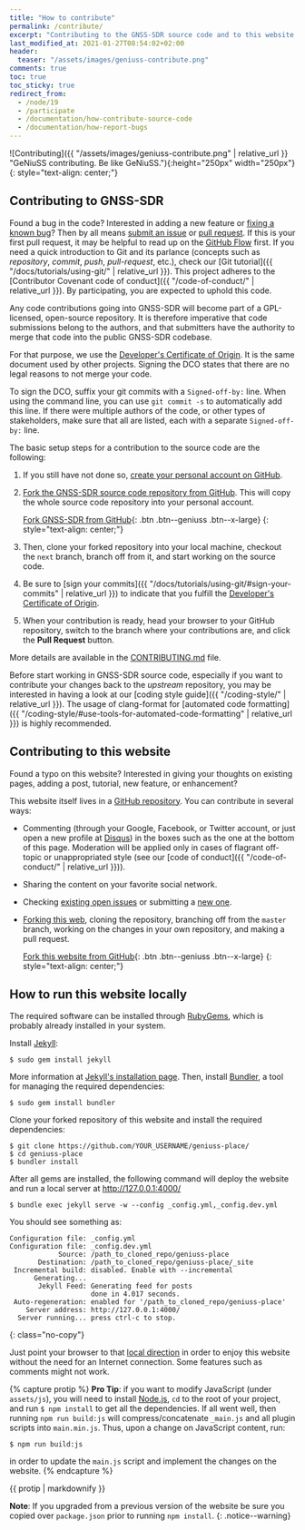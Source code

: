 ```yaml
---
title: "How to contribute"
permalink: /contribute/
excerpt: "Contributing to the GNSS-SDR source code and to this website."
last_modified_at: 2021-01-27T08:54:02+02:00
header:
  teaser: "/assets/images/geniuss-contribute.png"
comments: true
toc: true
toc_sticky: true
redirect_from:
  - /node/19
  - /participate
  - /documentation/how-contribute-source-code
  - /documentation/how-report-bugs
---
```



![Contributing]({{ "/assets/images/geniuss-contribute.png" | relative_url }} "GeNiuSS contributing. Be like GeNiuSS."){:height="250px" width="250px"}
{: style="text-align: center;"}

## Contributing to GNSS-SDR

Found a bug in the code? Interested in adding a new feature or [fixing a known
bug](https://github.com/gnss-sdr/gnss-sdr/issues)? Then by all means [submit an
issue](https://github.com/gnss-sdr/gnss-sdr/issues/new) or [pull
request](https://help.github.com/articles/using-pull-requests/). If this is your
first pull request, it may be helpful to read up on the [GitHub
Flow](https://guides.github.com/introduction/flow/) first. If you need a quick
introduction to Git and its parlance (concepts such as _repository_, _commit_,
_push_, _pull-request_, etc.), check our [Git tutorial]({{
"/docs/tutorials/using-git/" | relative_url }}). This project adheres to the
[Contributor Covenant code of conduct]({{ "/code-of-conduct/" | relative_url }}).
By participating, you are expected to uphold this code.

Any code contributions going into GNSS-SDR will become part of a GPL-licensed,
open-source repository. It is therefore imperative that code submissions belong
to the authors, and that submitters have the authority to merge that code into
the public GNSS-SDR codebase.

For that purpose, we use the [Developer's Certificate of
Origin](https://github.com/gnss-sdr/gnss-sdr/blob/next/.github/DCO.txt). It is
the same document used by other projects. Signing the DCO states that there are
no legal reasons to not merge your code.

To sign the DCO, suffix your git commits with a `Signed-off-by:` line. When
using the command line, you can use `git commit -s` to automatically add this
line. If there were multiple authors of the code, or other types of
stakeholders, make sure that all are listed, each with a separate
`Signed-off-by:` line.

The basic setup steps for a contribution to the source code are the following:

1. If you still have not done so, [create your personal account on
GitHub](https://github.com/join).

2. [Fork the GNSS-SDR source code repository from
GitHub](https://github.com/gnss-sdr/gnss-sdr/fork). This will copy the whole
source code repository into your personal account.

   [<i class="fab fa-github fa-lg"></i> Fork GNSS-SDR from GitHub](https://github.com/gnss-sdr/gnss-sdr/fork){: .btn .btn--geniuss .btn--x-large}
   {: style="text-align: center;"}

3. Then, clone your forked repository into your local machine, checkout the
`next` branch, branch off from it, and start working on the source code.

4. Be sure to [sign your commits]({{
"/docs/tutorials/using-git/#sign-your-commits" | relative_url }}) to indicate
that you fulfill the [Developer's Certificate of
Origin](https://github.com/gnss-sdr/gnss-sdr/blob/next/.github/DCO.txt).

5. When your contribution is ready, head your browser to your GitHub repository,
switch to the branch where your contributions are, and click the **Pull
Request** button.

More details are available in the
[CONTRIBUTING.md](https://github.com/gnss-sdr/gnss-sdr/blob/master/CONTRIBUTING.md)
file.

Before start working in GNSS-SDR source code, especially if you want to
contribute your changes back to the _upstream_ repository, you may be interested
in having a look at our [coding style guide]({{ "/coding-style/" | relative_url }}).
The usage of clang-format for [automated code formatting]({{
"/coding-style/#use-tools-for-automated-code-formatting" | relative_url }}) is
highly recommended.

## Contributing to this website

Found a typo on this website? Interested in giving your thoughts on existing
pages, adding a post, tutorial, new feature, or enhancement?

This website itself lives in a [GitHub
repository](https://github.com/gnss-sdr/geniuss-place.git). You can contribute
in several ways:

 * Commenting (through your Google, Facebook, or Twitter account, or just open
 a new profile at [Disqus](https://disqus.com/)) in the boxes such as the one at
 the bottom of this page. Moderation will be applied only in cases of flagrant
 off-topic or unappropriated style (see our [code of conduct]({{
 "/code-of-conduct/" | relative_url }})).

 * Sharing the content on your favorite social network.

 * Checking [existing open
 issues](https://github.com/gnss-sdr/geniuss-place/issues/) or submitting a [new
 one](https://github.com/gnss-sdr/geniuss-place/issues/new).

 * [Forking this web](https://github.com/gnss-sdr/geniuss-place/fork), cloning
 the repository, branching off from the `master` branch, working on the changes
 in your own repository, and making a pull request.

   [<i class="fab fa-github fa-lg"></i> Fork this website from GitHub](https://github.com/gnss-sdr/geniuss-place/fork){: .btn .btn--geniuss .btn--x-large}
   {: style="text-align: center;"}


## How to run this website locally

The required software can be installed through
[RubyGems](https://rubygems.org/), which is probably already installed in your
system.

Install [Jekyll](https://jekyllrb.com/):

```console
$ sudo gem install jekyll
```

More information at [Jekyll's installation
page](https://jekyllrb.com/docs/installation/). Then, install
[Bundler](https://bundler.io/), a tool for managing the required dependencies:

```console
$ sudo gem install bundler
```

Clone your forked repository of this website and install the required
dependencies:

```console
$ git clone https://github.com/YOUR_USERNAME/geniuss-place/
$ cd geniuss-place
$ bundler install
```

After all gems are installed, the following command will deploy the website and
run a local server at http://127.0.0.1:4000/

```console
$ bundle exec jekyll serve -w --config _config.yml,_config.dev.yml
```

You should see something as:

```console
Configuration file: _config.yml
Configuration file: _config.dev.yml
            Source: /path_to_cloned_repo/geniuss-place
       Destination: /path_to_cloned_repo/geniuss-place/_site
 Incremental build: disabled. Enable with --incremental
      Generating...
       Jekyll Feed: Generating feed for posts      
                    done in 4.017 seconds.
 Auto-regeneration: enabled for '/path_to_cloned_repo/geniuss-place'
    Server address: http://127.0.0.1:4000/
  Server running... press ctrl-c to stop.
```
{: class="no-copy"}

Just point your browser to that [local direction](http://127.0.0.1:4000/) in
order to enjoy this website without the need for an Internet connection. Some
features such as comments might not work.

{% capture protip %}
**Pro Tip**: if you want to modify JavaScript (under `assets/js`), you will
need to install [Node.js](https://nodejs.org/en/), `cd` to the root of your
project, and run `$ npm install` to get all the dependencies. If all went well,
then running `npm run build:js` will compress/concatenate `_main.js` and all
plugin scripts into `main.min.js`. Thus, upon a change on JavaScript content,
run:

```console
$ npm run build:js
```

in order to update the `main.js` script and implement the changes on the
website.
{% endcapture %}

<div class="notice--warning">
{{ protip | markdownify }}
</div>

**Note**: If you upgraded from a previous version of the website be sure you
copied over `package.json` prior to running `npm install`.
{: .notice--warning}
